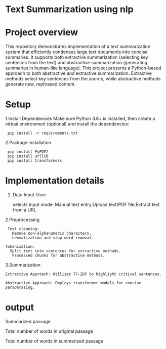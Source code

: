 #  Text Summarization using nlp
# Project overview
This repository demonstrates implementation of a text summarization system that efficiently condenses large text documents into concise summaries. 
It supports both extractive summarization (selecting key sentences from the text) and abstractive summarization (generating summaries in human-like language).
This project  presents a Python-based approach to both abstractive and extractive summarization. Extractive methods select key sentences from the source, while abstractive methods generate new, rephrased content.

# Setup 
1.Install Dependencies
  Make sure Python 3.8+ is installed, then create a virtual environment (optional) and install the dependencies:
  
     pip install -r requirements.txt
     
2.Package installation

     pip install PyPDF2
     pip install urllib
     pip install transformers

 # Implementation details
1. Data Input-User 

   selects input mode:
   Manual text entry,Upload text/PDF file,Extract text from a URL
   
2.Preprocessing
    
     Text cleaning:
       Remove non-alphanumeric characters.
       Lemmatization and stop-word removal.
   
    Tokenization:
      Split text into sentences for extractive methods.
       Processed chunks for abstractive methods.
       
3.Summarization

    Extractive Approach: Utilizes TF-IDF to highlight critical sentences.
    
    Abstractive Approach: Employs transformer models for concise paraphrasing.

# output
  
  Summarized passage 
  
  Total number of words in original passage
  
  Total number of words in summarized passage
  
